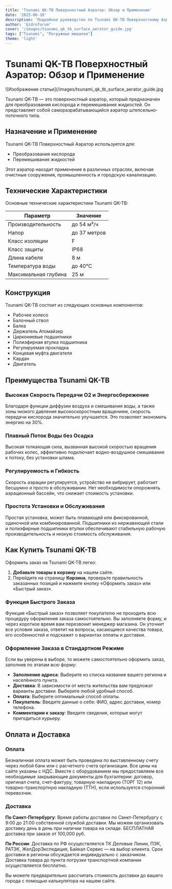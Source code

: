 ```yaml
---
title: 'Tsunami QK-TB Поверхностный Аэратор: Обзор и Применение'
date: '2025-06-10'
description: 'Подробное руководство по Tsunami QK-TB Поверхностному Аэратору, его техническим характеристикам, преимуществам и области применения.'
author: 'Gidroforum'
cover: '/images/tsunami_qk_tb_surface_aerator_guide.jpg'
tags: ["Tsunami", "Погружные мешалки"]
theme: 'light'
---
```

# Tsunami QK-TB Поверхностный Аэратор: Обзор и Применение

![Изображение статьи](/images/tsunami_qk_tb_surface_aerator_guide.jpg

Tsunami QK-TB — это поверхностный аэратор, который предназначен для преобразования кислорода и перемешивания жидкостей. Он представляет собой саморазрабатывающийся аэратор штепсельно-поточного типа.

## Назначение и Применение

Tsunami QK-TB Поверхностный Аэратор используется для:

- Преобразования кислорода
- Перемешивания жидкостей

Этот аэратор находит применение в различных отраслях, включая очистные сооружения, промышленность и городскую канализацию.

## Технические Характеристики

Основные технические характеристики Tsunami QK-TB:

| Параметр                | Значение                          |
|-------------------------|-----------------------------------|
| Производительность      | до 54 м³/ч                        |
| Напор                   | до 37 метров                      |
| Класс изоляции          | F                                  |
| Класс защиты            | IP68                               |
| Длина кабеля             | 8 м                                |
| Температура воды         | до 40°C                            |
| Максимальная глубина    | 25 м                               |

## Конструкция

Tsunami QK-TB состоит из следующих основных компонентов:

- Рабочее колесо
- Балочный ствол
- Балка
- Держатель Атомайзер
- Циркониевые подшипники
- Полиэфирная втулка подшипника
- Регулируемая прокладка
- Концевая муфта двигателя
- Кардан
- Двигатель

## Преимущества Tsunami QK-TB

### Высокая Скорость Передачи O2 и Энергосбережение

Благодаря функции диффузии воздуха и смешивания воды, а также зоны низкого давления высокоскоростным вращением, скорость передачи кислорода значительно улучшается. Это позволяет экономить энергию на 30%.

### Плавный Поток Воды без Осадка

Высокая толкающая сила, вызванная высокой скоростью вращения рабочих колес, эффективно подключает водно-воздушное смешивание к потоку, без установки шлама.

### Регулируемость и Гибкость

Скорость аэрации регулируется, устройство не вибрирует, работает бесшумно и просто в обслуживании. Нет необходимости опорожнять аэрационный бассейн, что снижает стоимость установки.

### Простота Установки и Обслуживания

Простая установка, может быть плавающей или фиксированной, одиночной или комбинированной. Подшипники из нержавеющей стали и полиэфирные подшипники втулки обеспечивают стабильную рабочую производительность и низкую стоимость обслуживания.

## Как Купить Tsunami QK-TB

Оформить заказ на Tsunami QK-TB легко:

1. **Добавьте товары в корзину** на нашем сайте.
2. Перейдите на страницу **Корзина**, проверьте правильность заказанных позиций и нажмите кнопку «Оформить заказ» или «Быстрый заказ».

### Функция Быстрого Заказа

Функция «Быстрый заказ» позволяет покупателю не проходить всю процедуру оформления заказа самостоятельно. Вы заполняете форму, и через короткое время вам перезвонит менеджер магазина. Он уточнит все условия заказа, ответит на вопросы, касающиеся качества товара, его особенностей и подскажет о вариантах оплаты и доставки.

### Оформление Заказа в Стандартном Режиме

Если вы уверены в выборе, то можете самостоятельно оформить заказ, заполнив по этапам всю форму:

- **Заполнение адреса**: Выберите из списка название вашего региона и населённого пункта.
- **Доставка**: В зависимости от места жительства вам предложат варианты доставки. Выберите любой удобный способ.
- **Оплата**: Выберите оптимальный способ оплаты.
- **Покупатель**: Введите данные о себе: ФИО, адрес доставки, номер телефона.
- **Комментарии к заказу**: Введите сведения, которые могут пригодиться курьеру.

## Оплата и Доставка

### Оплата

Безналичная оплата может быть проведена по выставленному счету через любой банк или с расчетного счета организации. Все цены на сайте указаны с НДС. Вместе с оборудованием мы предоставляем все необходимые закрывающие документы для бухгалтерии: договор, оригинал счета, счет-фактуру, товарную накладную (ТОРГ 12) или товарно-транспортную накладную (ТТН), если используется сторонний перевозчик.

### Доставка

**По Санкт-Петербургу**: Время работы доставки по Санкт-Петербургу с 9:00 до 21:00 собственной службой доставки. Мы можем организовать доставку день в день при наличии товара на складе. БЕСПЛАТНАЯ доставка при заказе от 100,000 руб.

**По России**: Доставка по РФ осуществляется ТК Деловые Линии, ПЭК, РАТЭК, ЖелДорЭкспедиция, Байкал Сервис — на выбор клиента. Срок доставки в регионы обсуждается индивидуально с заказчиком. Доставка товара до пункта погрузки транспортной компании осуществляется бесплатно.

Вы можете предварительно рассчитать стоимость доставки до вашего города с помощью калькулятора на нашем сайте.